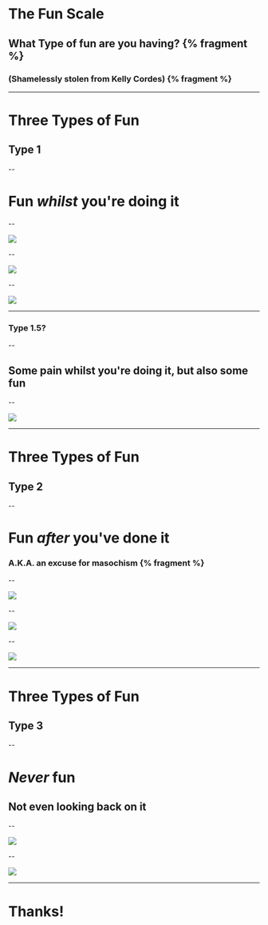 # The Fun Scale

## What Type of fun are you having? {% fragment %}

### (Shamelessly stolen from Kelly Cordes) {% fragment %}

---


# Three Types of Fun

## Type 1

--

# Fun _whilst_   you're doing it

--

<image src="/images/Type1-Chimney.jpg"/>

--

<image src="/images/Type1-Beach.jpg"/>

--

<image src="/images/Type1-CurvedRidge.jpg"/>

---

### Type 1.5?

--

## Some pain whilst you're doing it, but also some fun

--

<image src="/images/Type2-Bikes.jpg"/>

---

# Three Types of Fun

## Type 2


--

# Fun _after_ you've done it

### A.K.A. an excuse for masochism {% fragment %}

--

<image src="/images/Type2-Ice.jpg"/>

--

<image src="/images/Type2-Bike.jpg"/>

--

<image src="/images/Type2-Running.jpg"/>

---

# Three Types of Fun

## Type 3

--

# _Never_ fun

## Not even looking back on it

--

<image src="/images/Type3-Brendan.jpg"/>

--

<image src="/images/Type3-Midges.jpg"/>

---

# Thanks!